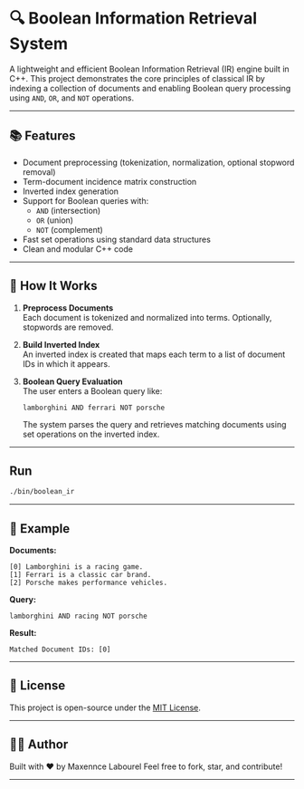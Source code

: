 # 🔍 Boolean Information Retrieval System

A lightweight and efficient Boolean Information Retrieval (IR) engine built in C++. This project demonstrates the core principles of classical IR by indexing a collection of documents and enabling Boolean query processing using `AND`, `OR`, and `NOT` operations.

---

## 📚 Features

- Document preprocessing (tokenization, normalization, optional stopword removal)
- Term-document incidence matrix construction
- Inverted index generation
- Support for Boolean queries with:
  - `AND` (intersection)
  - `OR` (union)
  - `NOT` (complement)
- Fast set operations using standard data structures
- Clean and modular C++ code

---

## 🧠 How It Works

1. **Preprocess Documents**  
   Each document is tokenized and normalized into terms. Optionally, stopwords are removed.

2. **Build Inverted Index**  
   An inverted index is created that maps each term to a list of document IDs in which it appears.

3. **Boolean Query Evaluation**  
   The user enters a Boolean query like:
   ```
   lamborghini AND ferrari NOT porsche
   ```
   The system parses the query and retrieves matching documents using set operations on the inverted index.

---

## Run

```bash
./bin/boolean_ir
```

---

## 🧪 Example

**Documents:**

```
[0] Lamborghini is a racing game.
[1] Ferrari is a classic car brand.
[2] Porsche makes performance vehicles.
```

**Query:**

```
lamborghini AND racing NOT porsche
```

**Result:**

```
Matched Document IDs: [0]
```

---

## 📄 License

This project is open-source under the [MIT License](LICENSE).

---

## 👨‍💻 Author

Built with ❤️ by Maxennce Labourel
Feel free to fork, star, and contribute!

---
